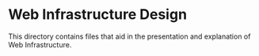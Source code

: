 # Web Infrastructure Design
This directory contains files that aid in the presentation and explanation of Web Infrastructure.
